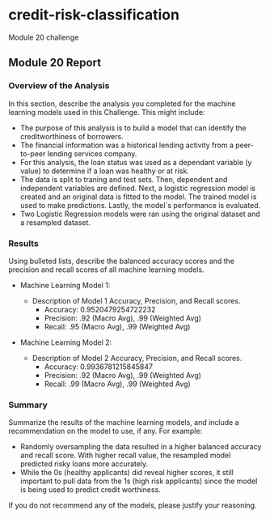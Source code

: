 # credit-risk-classification
Module 20 challenge
## Module 20 Report

### Overview of the Analysis

In this section, describe the analysis you completed for the machine learning models used in this Challenge. This might include:

* The purpose of this analysis is to build a model that can identify the creditworthiness of borrowers.
* The financial information was a historical lending activity from a peer-to-peer lending services company.
* For this analysis, the loan status was used as a dependant variable (y value) to determine if a loan was healthy or at risk.
* The data is split to traning and test sets. Then, dependent and independent variables are defined. Next, a logistic regression model is created and an original data is fitted to the model. The trained model is used to make predictions. Lastly, the model`s performance is evaluated.
* Two Logistic Regression models were ran using the original dataset and a resampled dataset.

### Results

Using bulleted lists, describe the balanced accuracy scores and the precision and recall scores of all machine learning models.

* Machine Learning Model 1:
  * Description of Model 1 Accuracy, Precision, and Recall scores.
    * Accuracy: 0.9520479254722232
    * Precision: .92 (Macro Avg), .99 (Weighted Avg)
    * Recall: .95 (Macro Avg), .99 (Weighted Avg)



* Machine Learning Model 2:
  * Description of Model 2 Accuracy, Precision, and Recall scores.
    * Accuracy: 0.9936781215845847
    * Precision: .92 (Macro Avg), .99 (Weighted Avg)
    * Recall: .99 (Macro Avg), .99 (Weighted Avg)

### Summary

Summarize the results of the machine learning models, and include a recommendation on the model to use, if any. For example:
* Randomly oversampling the data resulted in a higher balanced accuracy and recall score. With higher recall value, the resampled model predicted risky loans more accurately.
* While the 0s (healthy applicants) did reveal higher scores, it still important to pull data from the 1s (high risk applicants) since the model is being used to predict credit worthiness.

If you do not recommend any of the models, please justify your reasoning.
